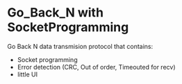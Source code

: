# Go_Back_N with SocketProgramming
Go Back N data transmision protocol that contains:
* Socket programming
* Error detection (CRC, Out of order, Timeouted for recv)
* little UI
